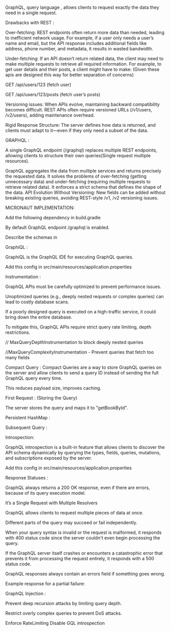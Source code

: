 GraphQL,  query language ,  allows clients to request exactly the data they need in a single request.





                                                                               







Drawbacks with REST :



Over-fetching: REST endpoints often return more data than needed, leading to inefficient network usage.
For example, if a user only needs a user’s name and email, but the API response includes additional fields like address, phone number, and metadata, it results in wasted bandwidth.


Under-fetching: If an API doesn’t return related data, the client may need to make multiple requests to retrieve all required information.
For example, to get user details and their posts, a client might have to make: (Given these apis are designed this way for  better separation of concerns)


GET /api/users/123 (fetch user)

GET /api/users/123/posts (fetch user’s posts)



Versioning issues: When APIs evolve, maintaining backward compatibility becomes difficult. REST APIs often require versioned URLs (/v1/users, /v2/users), adding maintenance overhead.

Rigid Response Structure: The server defines how data is returned, and clients must adapt to it—even if they only need a subset of the data.







GRAPHQL :



A single GraphQL endpoint (/graphql) replaces multiple REST endpoints, allowing clients to structure their own queries(Single request multiple resources).

GraphQL aggregates the data from multiple services and returns precisely the requested data.
It solves the problems of over-fetching (getting unnecessary data) and under-fetching (requiring multiple requests to retrieve related data).
It  enforces a strict schema that defines the shape of the data.
API Evolution Without Versioning: New fields can be added without breaking existing queries, avoiding REST-style /v1, /v2 versioning issues.
   





MICRONAUT IMPLEMENTATION:



Add the following dependency in build.gradle

By default GraphQL endpoint /graphql is enabled.




Describe the schemas in






GraphiQL :

GraphiQL is the GraphQL IDE for executing GraphQL queries.



Add this config in src/main/resources/application.properties









Instrumentation :

GraphQL APIs must be carefully optimized to prevent performance issues.

Unoptimized queries (e.g., deeply nested requests or complex queries) can lead to costly database scans.



If a poorly designed query is executed on a high-traffic service, it could bring down the entire database.

To mitigate this, GraphQL APIs require strict query rate limiting, depth restrictions.





// MaxQueryDepthInstrumentation to block deeply nested queries










//MaxQueryComplexityInstrumentation - Prevent queries that fetch too many fields








 
Compact Query :
Compact Queries are a way to store GraphQL queries on the server and allow clients to send a query ID instead of sending the full GraphQL query every time.

 This reduces payload size, improves caching.





First Request : (Storing the Query)







The server stores the query and maps it to "getBookById".



Persistent HashMap : 





Subsequent Query :











Introspection:

GraphQL introspection is a built-in feature that allows clients to discover the API schema dynamically by querying the types, fields, queries, mutations, and subscriptions exposed by the server.



Add this config in src/main/resources/application.properties













Response Statuses :

GraphQL always returns a 200 OK response, even if there are errors, because of its query execution model.

It’s a Single Request with Multiple Resolvers

GraphQL allows clients to request multiple pieces of data at once.

Different parts of the query may succeed or fail independently.



When your query syntax is invalid or the request is malformed, it responds with 400 status code since the server couldn't even begin processing the query.

If the GraphQL server itself crashes or encounters a catastrophic error that prevents it from processing the request entirely, it responds with a 500 status code.



GraphQL responses always contain an errors field if something goes wrong.

Example response for a partial failure:













GraphQL Injection :



Prevent deep recursion attacks by limiting query depth.

Restrict overly complex queries to prevent DoS attacks.

Enforce RateLimiting
Disable GQL introspection




